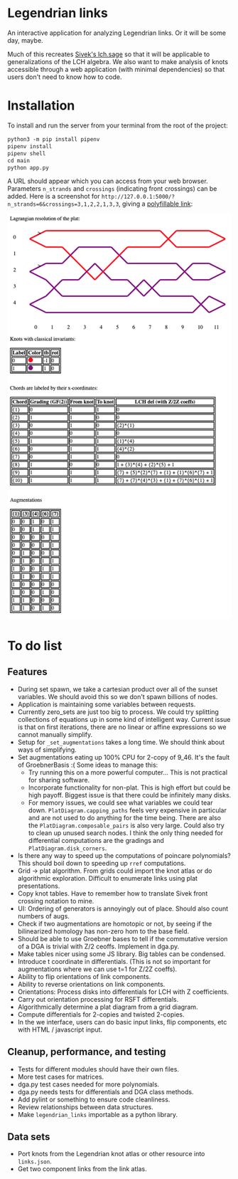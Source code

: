 # Legendrian links

An interactive application for analyzing Legendrian links. Or it will be some day, maybe.

Much of this recreates [Sivek's lch.sage](https://www.ma.imperial.ac.uk/~ssivek/code/lch.sage) so that it will be applicable to generalizations of the LCH algebra. We also want to make analysis of knots accessible through a web application (with minimal dependencies) so that users don't need to know how to code.

# Installation

To install and run the server from your terminal from the root of the project:

```
python3 -m pip install pipenv
pipenv install
pipenv shell
cd main
python app.py
```

A URL should appear which you can access from your web browser. Parameters `n_strands` and `crossings` (indicating front crossings) can be added. Here is a screenshot for `http://127.0.0.1:5000/?n_strands=6&crossings=3,1,2,2,1,3,3`, giving a [polyfillable link](https://arxiv.org/abs/1307.7998):

![image info](./main/static/screenshot.png)

# To do list

## Features

- During set spawn, we take a cartesian product over all of the sunset variables. We should avoid this so we don't spawn billions of nodes.
- Application is maintaining some variables between requests.
- Currently zero_sets are just too big to process. We could try splitting collections of equations up in some kind of intelligent way. Current issue is that on first iterations, there are no linear or affine expressions so we cannot manually simplify.
- Setup for `_set_augmentations` takes a long time. We should think about ways of simplifying.
- Set augmentations eating up 100% CPU for 2-copy of 9_46. It's the fault of GroebnerBasis :( Some ideas to manage this:
  - Try running this on a more powerful computer... This is not practical for sharing software.
  - Incorporate functionality for non-plat. This is high effort but could be high payoff. Biggest issue is that there could be infinitely many disks.
  - For memory issues, we could see what variables we could tear down. `PlatDiagram.capping_paths` feels very expensive in particular and are not used to do anything for the time being. There are also the `PlatDiagram.composable_pairs` is also very large. Could also try to clean up unused search nodes. I think the only thing needed for differential computations are the gradings and `PlatDiagram.disk_corners`.
- Is there any way to speed up the computations of poincare polynomials? This should boil down to speeding up `rref` computations.
- Grid -> plat algorithm. From grids could import the knot atlas or do algorithmic exploration. Difficult to enumerate links using plat presentations.
- Copy knot tables. Have to remember how to translate Sivek front crossing notation to mine.
- UI: Ordering of generators is annoyingly out of place. Should also count numbers of augs.
- Check if two augmentations are homotopic or not, by seeing if the bilinearized homology has non-zero hom to the base field.
- Should be able to use Groebner bases to tell if the commutative version of a DGA is trivial with Z/2 ceoffs. Implement in dga.py.
- Make tables nicer using some JS library. Big tables can be condensed.
- Introduce t coordinate in differentials. (This is not so important for augmentations where we can use t=1 for Z/2Z coeffs).
- Ability to flip orientations of link components.
- Ability to reverse orientations on link components.
- Orientations: Process disks into differentials for LCH with Z coefficients.
- Carry out orientation processing for RSFT differentials.
- Algorithmically determine a plat diagram from a grid diagram.
- Compute differentials for 2-copies and twisted 2-copies.
- In the we interface, users can do basic input links, flip components, etc with HTML / javascript input.

## Cleanup, performance, and testing

- Tests for different modules should have their own files.
- More test cases for matrices.
- dga.py test cases needed for more polynomials.
- dga.py needs tests for differentials and DGA class methods.
- Add pylint or something to ensure code cleanliness.
- Review relationships between data structures.
- Make `legendrian_links` importable as a python library.

## Data sets

- Port knots from the Legendrian knot atlas or other resource into `links.json`.
- Get two component links from the link atlas.
